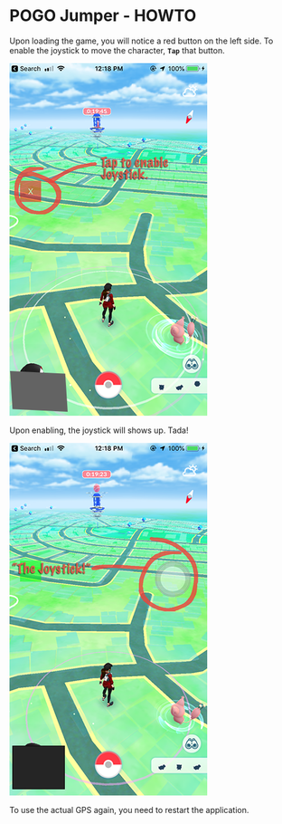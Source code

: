 # POGO Jumper - HOWTO

Upon loading the game, you will notice a red button on the left side. To enable the joystick to move the character, **`Tap`** that button.

![tap_to_enabled]

Upon enabling, the joystick will shows up. Tada!

![the_joystick]

To use the actual GPS again, you need to restart the application.


[tap_to_enabled]: ./tap_to_enable.png
[the_joystick]: ./the_joystick.png
